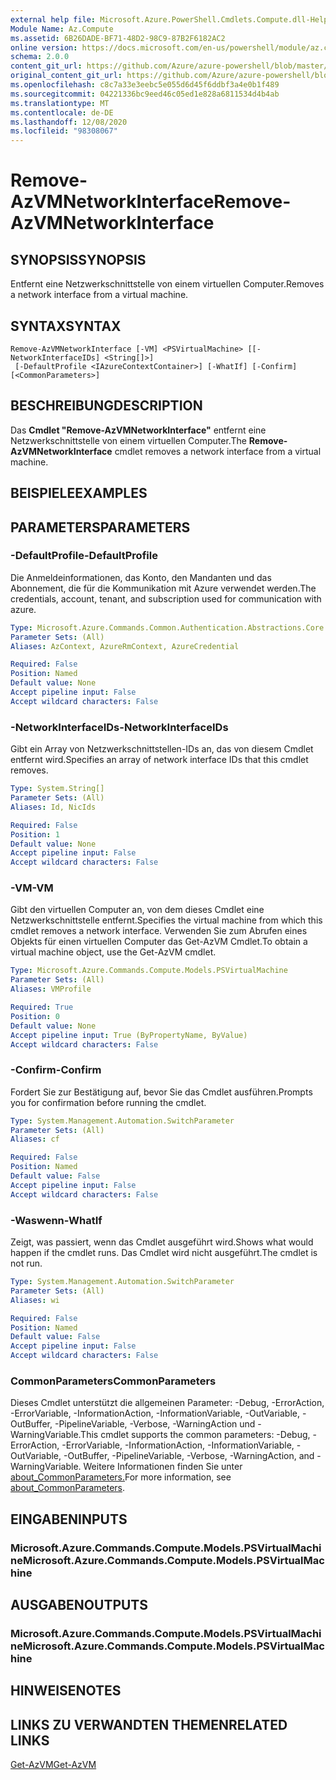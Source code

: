 ```yaml
---
external help file: Microsoft.Azure.PowerShell.Cmdlets.Compute.dll-Help.xml
Module Name: Az.Compute
ms.assetid: 6B26DADE-BF71-48D2-98C9-87B2F6182AC2
online version: https://docs.microsoft.com/en-us/powershell/module/az.compute/remove-azvmnetworkinterface
schema: 2.0.0
content_git_url: https://github.com/Azure/azure-powershell/blob/master/src/Compute/Compute/help/Remove-AzVMNetworkInterface.md
original_content_git_url: https://github.com/Azure/azure-powershell/blob/master/src/Compute/Compute/help/Remove-AzVMNetworkInterface.md
ms.openlocfilehash: c8c7a33e3eebc5e055d6d45f6ddbf3a4e0b1f489
ms.sourcegitcommit: 04221336bc9eed46c05ed1e828a6811534d4b4ab
ms.translationtype: MT
ms.contentlocale: de-DE
ms.lasthandoff: 12/08/2020
ms.locfileid: "98308067"
---
```

# <span data-ttu-id="d8f3d-101">Remove-AzVMNetworkInterface</span><span class="sxs-lookup"><span data-stu-id="d8f3d-101">Remove-AzVMNetworkInterface</span></span>

## <span data-ttu-id="d8f3d-102">SYNOPSIS</span><span class="sxs-lookup"><span data-stu-id="d8f3d-102">SYNOPSIS</span></span>
<span data-ttu-id="d8f3d-103">Entfernt eine Netzwerkschnittstelle von einem virtuellen Computer.</span><span class="sxs-lookup"><span data-stu-id="d8f3d-103">Removes a network interface from a virtual machine.</span></span>

## <span data-ttu-id="d8f3d-104">SYNTAX</span><span class="sxs-lookup"><span data-stu-id="d8f3d-104">SYNTAX</span></span>

```
Remove-AzVMNetworkInterface [-VM] <PSVirtualMachine> [[-NetworkInterfaceIDs] <String[]>]
 [-DefaultProfile <IAzureContextContainer>] [-WhatIf] [-Confirm] [<CommonParameters>]
```

## <span data-ttu-id="d8f3d-105">BESCHREIBUNG</span><span class="sxs-lookup"><span data-stu-id="d8f3d-105">DESCRIPTION</span></span>
<span data-ttu-id="d8f3d-106">Das **Cmdlet "Remove-AzVMNetworkInterface"** entfernt eine Netzwerkschnittstelle von einem virtuellen Computer.</span><span class="sxs-lookup"><span data-stu-id="d8f3d-106">The **Remove-AzVMNetworkInterface** cmdlet removes a network interface from a virtual machine.</span></span>

## <span data-ttu-id="d8f3d-107">BEISPIELE</span><span class="sxs-lookup"><span data-stu-id="d8f3d-107">EXAMPLES</span></span>

## <span data-ttu-id="d8f3d-108">PARAMETERS</span><span class="sxs-lookup"><span data-stu-id="d8f3d-108">PARAMETERS</span></span>

### <span data-ttu-id="d8f3d-109">-DefaultProfile</span><span class="sxs-lookup"><span data-stu-id="d8f3d-109">-DefaultProfile</span></span>
<span data-ttu-id="d8f3d-110">Die Anmeldeinformationen, das Konto, den Mandanten und das Abonnement, die für die Kommunikation mit Azure verwendet werden.</span><span class="sxs-lookup"><span data-stu-id="d8f3d-110">The credentials, account, tenant, and subscription used for communication with azure.</span></span>

```yaml
Type: Microsoft.Azure.Commands.Common.Authentication.Abstractions.Core.IAzureContextContainer
Parameter Sets: (All)
Aliases: AzContext, AzureRmContext, AzureCredential

Required: False
Position: Named
Default value: None
Accept pipeline input: False
Accept wildcard characters: False
```

### <span data-ttu-id="d8f3d-111">-NetworkInterfaceIDs</span><span class="sxs-lookup"><span data-stu-id="d8f3d-111">-NetworkInterfaceIDs</span></span>
<span data-ttu-id="d8f3d-112">Gibt ein Array von Netzwerkschnittstellen-IDs an, das von diesem Cmdlet entfernt wird.</span><span class="sxs-lookup"><span data-stu-id="d8f3d-112">Specifies an array of network interface IDs that this cmdlet removes.</span></span>

```yaml
Type: System.String[]
Parameter Sets: (All)
Aliases: Id, NicIds

Required: False
Position: 1
Default value: None
Accept pipeline input: False
Accept wildcard characters: False
```

### <span data-ttu-id="d8f3d-113">-VM</span><span class="sxs-lookup"><span data-stu-id="d8f3d-113">-VM</span></span>
<span data-ttu-id="d8f3d-114">Gibt den virtuellen Computer an, von dem dieses Cmdlet eine Netzwerkschnittstelle entfernt.</span><span class="sxs-lookup"><span data-stu-id="d8f3d-114">Specifies the virtual machine from which this cmdlet removes a network interface.</span></span>
<span data-ttu-id="d8f3d-115">Verwenden Sie zum Abrufen eines Objekts für einen virtuellen Computer das Get-AzVM Cmdlet.</span><span class="sxs-lookup"><span data-stu-id="d8f3d-115">To obtain a virtual machine object, use the Get-AzVM cmdlet.</span></span>

```yaml
Type: Microsoft.Azure.Commands.Compute.Models.PSVirtualMachine
Parameter Sets: (All)
Aliases: VMProfile

Required: True
Position: 0
Default value: None
Accept pipeline input: True (ByPropertyName, ByValue)
Accept wildcard characters: False
```

### <span data-ttu-id="d8f3d-116">-Confirm</span><span class="sxs-lookup"><span data-stu-id="d8f3d-116">-Confirm</span></span>
<span data-ttu-id="d8f3d-117">Fordert Sie zur Bestätigung auf, bevor Sie das Cmdlet ausführen.</span><span class="sxs-lookup"><span data-stu-id="d8f3d-117">Prompts you for confirmation before running the cmdlet.</span></span>

```yaml
Type: System.Management.Automation.SwitchParameter
Parameter Sets: (All)
Aliases: cf

Required: False
Position: Named
Default value: False
Accept pipeline input: False
Accept wildcard characters: False
```

### <span data-ttu-id="d8f3d-118">-Waswenn</span><span class="sxs-lookup"><span data-stu-id="d8f3d-118">-WhatIf</span></span>
<span data-ttu-id="d8f3d-119">Zeigt, was passiert, wenn das Cmdlet ausgeführt wird.</span><span class="sxs-lookup"><span data-stu-id="d8f3d-119">Shows what would happen if the cmdlet runs.</span></span> <span data-ttu-id="d8f3d-120">Das Cmdlet wird nicht ausgeführt.</span><span class="sxs-lookup"><span data-stu-id="d8f3d-120">The cmdlet is not run.</span></span>

```yaml
Type: System.Management.Automation.SwitchParameter
Parameter Sets: (All)
Aliases: wi

Required: False
Position: Named
Default value: False
Accept pipeline input: False
Accept wildcard characters: False
```

### <span data-ttu-id="d8f3d-121">CommonParameters</span><span class="sxs-lookup"><span data-stu-id="d8f3d-121">CommonParameters</span></span>
<span data-ttu-id="d8f3d-122">Dieses Cmdlet unterstützt die allgemeinen Parameter: -Debug, -ErrorAction, -ErrorVariable, -InformationAction, -InformationVariable, -OutVariable, -OutBuffer, -PipelineVariable, -Verbose, -WarningAction und -WarningVariable.</span><span class="sxs-lookup"><span data-stu-id="d8f3d-122">This cmdlet supports the common parameters: -Debug, -ErrorAction, -ErrorVariable, -InformationAction, -InformationVariable, -OutVariable, -OutBuffer, -PipelineVariable, -Verbose, -WarningAction, and -WarningVariable.</span></span> <span data-ttu-id="d8f3d-123">Weitere Informationen finden Sie unter [about_CommonParameters.](http://go.microsoft.com/fwlink/?LinkID=113216)</span><span class="sxs-lookup"><span data-stu-id="d8f3d-123">For more information, see [about_CommonParameters](http://go.microsoft.com/fwlink/?LinkID=113216).</span></span>

## <span data-ttu-id="d8f3d-124">EINGABEN</span><span class="sxs-lookup"><span data-stu-id="d8f3d-124">INPUTS</span></span>

### <span data-ttu-id="d8f3d-125">Microsoft.Azure.Commands.Compute.Models.PSVirtualMachine</span><span class="sxs-lookup"><span data-stu-id="d8f3d-125">Microsoft.Azure.Commands.Compute.Models.PSVirtualMachine</span></span>

## <span data-ttu-id="d8f3d-126">AUSGABEN</span><span class="sxs-lookup"><span data-stu-id="d8f3d-126">OUTPUTS</span></span>

### <span data-ttu-id="d8f3d-127">Microsoft.Azure.Commands.Compute.Models.PSVirtualMachine</span><span class="sxs-lookup"><span data-stu-id="d8f3d-127">Microsoft.Azure.Commands.Compute.Models.PSVirtualMachine</span></span>

## <span data-ttu-id="d8f3d-128">HINWEISE</span><span class="sxs-lookup"><span data-stu-id="d8f3d-128">NOTES</span></span>

## <span data-ttu-id="d8f3d-129">LINKS ZU VERWANDTEN THEMEN</span><span class="sxs-lookup"><span data-stu-id="d8f3d-129">RELATED LINKS</span></span>

[<span data-ttu-id="d8f3d-130">Get-AzVM</span><span class="sxs-lookup"><span data-stu-id="d8f3d-130">Get-AzVM</span></span>](./Get-AzVM.md)


